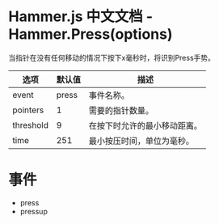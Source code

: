 # Hammer.js 中文文档 - Hammer.Press(options)

当指针在没有任何移动的情况下按下x毫秒时，将识别Press手势。

| 选项      | 默认值 | 描述                         |
| --------- | ------ | ---------------------------- |
| event     | press  | 事件名称。                   |
| pointers  | 1      | 需要的指针数量。             |
| threshold | 9      | 在按下时允许的最小移动距离。 |
| time      | 251    | 最小按压时间，单位为毫秒。   |

# 事件

- press
- pressup
